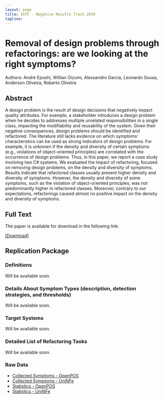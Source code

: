 ```yaml
---
layout: page
title: ICPC - Negative Results Track 2019
tagline:
---
```

# Removal of design problems through refactorings: are we looking at the right symptoms?
Authors: André Eposhi, Willian Oizumi, Alessandro Garcia, Leonardo Sousa, Anderson Oliveira, Roberto Oliveira

## Abstract

A design problem is the result of design decisions that negatively impact quality attributes. For example, a stakeholder introduces a design problem when he decides to addresses multiple unrelated responsibilities in a single class, impacting the modifiability and reusability of the system. Given their negative consequences, design problems should be identified and refactored. The literature still lacks evidence on which symptoms' characteristics can be used as strong indicators of design problems. For example, it is unknown if the density and diversity of certain symptoms (e.g., violations of object-oriented principles) are correlated with the occurrence of design problems. Thus, in this paper, we report a case study involving two C# systems. We evaluated the impact of refactoring, focused on removing design problems, on the density and diversity of symptoms. Results indicate that refactored classes usually present higher density and diversity of symptoms. However, the density and diversity of some symptoms, such as the violation of object-oriented principles, was not predominantly higher in refactored classes. Moreover, contrary to our expectations, refactorings caused almost no positive impact on the density and diversity of symptoms.

## Full Text

The paper is available for download in the following link:

<a href="http://wnoizumi.github.io/ICPC2019/paper.pdf">[Download]</a>


## Replication Package

### Definitions

Will be available soon.

### Details About Symptom Types (description, detection strategies, and thresholds)

Will be available soon.

### Target Systems

Will be available soon.

### Detailed List of Refactoring Tasks

Will be available soon.

### Raw Data

<ul class="raw-data">
  <li><a href="http://wnoizumi.github.io/ICPC2019/replication/symptoms-openpos.zip">Collected Symptoms - OpenPOS</a></li>
  <li><a href="http://wnoizumi.github.io/ICPC2019/replication/symptoms-uninfe.zip">Collected Symptoms - UniNFe</a></li>
  <li><a href="http://wnoizumi.github.io/ICPC2019/replication/stats-openpos.txt">Statistics - OpenPOS</a></li>
  <li><a href="http://wnoizumi.github.io/ICPC2019/replication/stats-uninfe.txt">Statistics - UniNFe</a></li>  
</ul>
